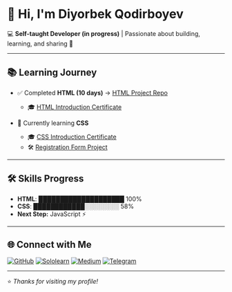 # 👋 Hi, I'm Diyorbek Qodirboyev

💻 **Self-taught Developer (in progress)** | Passionate about building, learning, and sharing 🚀

---

## 📚 Learning Journey

- ✅ Completed **HTML (10 days)** → [HTML Project Repo](https://github.com/dvrkdev/html-project)
  - 🎓 [HTML Introduction Certificate](https://www.sololearn.com/certificates/CC-1PQBJBBJ)

- 🎯 Currently learning **CSS**
  - 🎓 [CSS Introduction Certificate](https://www.sololearn.com/certificates/CC-UDZZTQKR)
  - 🛠️ [Registration Form Project](https://github.com/dvrkdev/registration-form)

---

## 🛠️ Skills Progress

- **HTML**: ████████████████████ 100%
- **CSS**: ████████████░░░░░░░░ 58%
- **Next Step:** JavaScript ⚡

---

## 🌐 Connect with Me

[![GitHub](https://img.shields.io/badge/GitHub-100000?style=flat&logo=github&logoColor=white)](https://github.com/dvrkdev)
[![Sololearn](https://img.shields.io/badge/Sololearn-149EF2?style=flat&logo=sololearn&logoColor=white)](https://www.sololearn.com/en/profile/34538663)
[![Medium](https://img.shields.io/badge/Medium-12100E?style=flat&logo=medium&logoColor=white)](https://medium.com/@dvrk.devx)
[![Telegram](https://img.shields.io/badge/Telegram-26A5E4?style=flat&logo=telegram&logoColor=white)](https://t.me/dvrkdev)

---

⭐ *Thanks for visiting my profile!*
